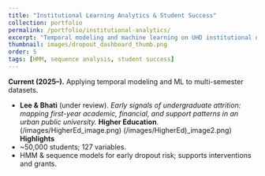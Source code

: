 ```yaml
---
title: "Institutional Learning Analytics & Student Success"
collection: portfolio
permalink: /portfolio/institutional-analytics/
excerpt: "Temporal modeling and machine learning on UHD institutional datasets."
thumbnail: images/dropout_dashboard_thumb.png
order: 5
tags: [HMM, sequence analysis, student success]
---
```


**Current (2025–).** Applying temporal modeling and ML to multi-semester datasets.

- **Lee & Bhati** (under review). *Early signals of undergraduate attrition: mapping first-year academic, financial, and support patterns in an urban public university.* **Higher Education**.
(/images/HigherEd_image.png)
(/images/HigherEd)_image2.png)
**Highlights**
- ~50,000 students; 127 variables.  
- HMM & sequence models for early dropout risk; supports interventions and grants.




